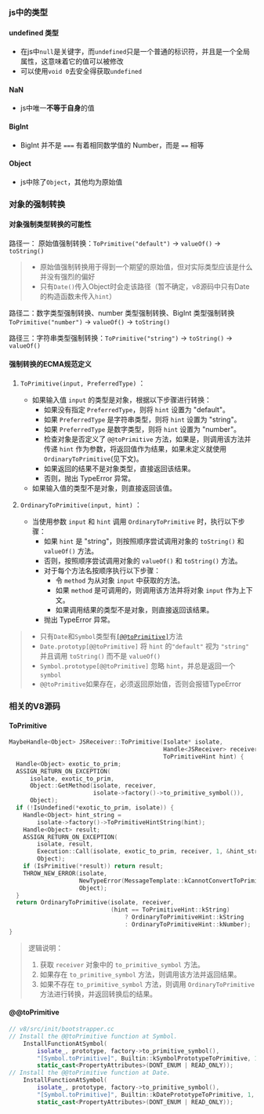 ### js中的类型

#### undefined 类型

- 在js中`null`是关键字，而`undefined`只是一个普通的标识符，并且是一个全局属性，这意味着它的值可以被修改
- 可以使用`void 0`去安全得获取`undefined`

#### NaN

- js中唯一**不等于自身**的值

#### BigInt

- BigInt 并不是 `===` 有着相同数学值的 Number，而是 `==` 相等

#### Object

- js中除了`Object`，其他均为原始值

### 对象的强制转换

#### 对象强制类型转换的可能性

路径一： 原始值强制转换：`ToPrimitive("default")` → `valueOf()` → `toString()`

> - 原始值强制转换用于得到一个期望的原始值，但对实际类型应该是什么并没有强烈的偏好
> - 只有`Date()`传入Object时会走该路径（暂不确定，v8源码中只有Date的构造函数未传入`hint`）

路径二：数字类型强制转换、number 类型强制转换、BigInt 类型强制转换`ToPrimitive("number")` → `valueOf()` → `toString()`

路径三：字符串类型强制转换：`ToPrimitive("string")` → `toString()` → `valueOf()`

#### 强制转换的ECMA规范定义

1. `ToPrimitive(input, PreferredType)` ：
   - 如果输入值 `input` 的类型是对象，根据以下步骤进行转换：
     - 如果没有指定 `PreferredType`，则将 `hint` 设置为 "default"。
     - 如果 `PreferredType` 是字符串类型，则将 `hint` 设置为 "string"。
     - 如果 `PreferredType` 是数字类型，则将 `hint` 设置为 "number"。
     - 检查对象是否定义了 `@@toPrimitive` 方法，如果是，则调用该方法并传递 `hint` 作为参数，将返回值作为结果，如果未定义就使用`OrdinaryToPrimitive`(见下文)。
     - 如果返回的结果不是对象类型，直接返回该结果。
     - 否则，抛出 TypeError 异常。
   - 如果输入值的类型不是对象，则直接返回该值。

2. `OrdinaryToPrimitive(input, hint)` ：
   - 当使用参数 `input` 和 `hint` 调用 `OrdinaryToPrimitive` 时，执行以下步骤：
     - 如果 `hint` 是 "string"，则按照顺序尝试调用对象的 `toString()` 和 `valueOf()` 方法。
     - 否则，按照顺序尝试调用对象的 `valueOf()` 和 `toString()` 方法。
     - 对于每个方法名按顺序执行以下步骤：
       - 令 `method` 为从对象 `input` 中获取的方法。
       - 如果 `method` 是可调用的，则调用该方法并将对象 `input` 作为上下文。
       - 如果调用结果的类型不是对象，则直接返回该结果。
     - 抛出 TypeError 异常。

> - 只有`Date`和`Symbol`类型有[`[@@toPrimitive]`](#相关的v8源码)方法
> - `Date.prototyp[@@toPrimitive]` 将 `hint` 的`"default"` 视为 `"string"` 并且调用 `toString()` 而不是 `valueOf()`
> - `Symbol.prototype[@@toPrimitive]` 忽略 `hint`，并总是返回一个 `symbol`
> - `@@toPrimitive`如果存在，必须返回原始值，否则会报错TypeError




### 相关的V8源码

#### ToPrimitive

```c++
MaybeHandle<Object> JSReceiver::ToPrimitive(Isolate* isolate,
                                            Handle<JSReceiver> receiver,
                                            ToPrimitiveHint hint) {
  Handle<Object> exotic_to_prim;
  ASSIGN_RETURN_ON_EXCEPTION(
      isolate, exotic_to_prim,
      Object::GetMethod(isolate, receiver,
                        isolate->factory()->to_primitive_symbol()),
      Object);
  if (!IsUndefined(*exotic_to_prim, isolate)) {
    Handle<Object> hint_string =
        isolate->factory()->ToPrimitiveHintString(hint);
    Handle<Object> result;
    ASSIGN_RETURN_ON_EXCEPTION(
        isolate, result,
        Execution::Call(isolate, exotic_to_prim, receiver, 1, &hint_string),
        Object);
    if (IsPrimitive(*result)) return result;
    THROW_NEW_ERROR(isolate,
                    NewTypeError(MessageTemplate::kCannotConvertToPrimitive),
                    Object);
  }
  return OrdinaryToPrimitive(isolate, receiver,
                             (hint == ToPrimitiveHint::kString)
                                 ? OrdinaryToPrimitiveHint::kString
                                 : OrdinaryToPrimitiveHint::kNumber);
}
```

> 逻辑说明：
>
> 1. 获取 `receiver` 对象中的 `to_primitive_symbol` 方法。
> 2. 如果存在 `to_primitive_symbol` 方法，则调用该方法并返回结果。
> 3. 如果不存在 `to_primitive_symbol` 方法，则调用 `OrdinaryToPrimitive` 方法进行转换，并返回转换后的结果。

#### @@toPrimitive

```c++
// v8/src/init/bootstrapper.cc
// Install the @@toPrimitive function at Symbol.
    InstallFunctionAtSymbol(
        isolate_, prototype, factory->to_primitive_symbol(),
        "[Symbol.toPrimitive]", Builtin::kSymbolPrototypeToPrimitive, 1, true,
        static_cast<PropertyAttributes>(DONT_ENUM | READ_ONLY));
// Install the @@toPrimitive function at Date.
    InstallFunctionAtSymbol(
        isolate_, prototype, factory->to_primitive_symbol(),
        "[Symbol.toPrimitive]", Builtin::kDatePrototypeToPrimitive, 1, true,
        static_cast<PropertyAttributes>(DONT_ENUM | READ_ONLY));
```



